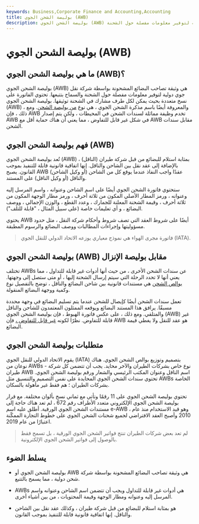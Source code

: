 ```yaml
---
keywords: Business,Corporate Finance and Accounting,Accounting
title: بوليصة الشحن الجوي (AWB)
description: بوليصة الشحن الجوي (AWB) هي مستند يصاحب البضائع المشحونة بواسطة شركة نقل جوي دولية لتوفير معلومات مفصلة حول الشحنة.
---
```


# بوليصة الشحن الجوي (AWB)
## ما هي بوليصة الشحن الجوي (AWB)؟

بوليصة الشحن الجوي (AWB) هي وثيقة تصاحب البضائع المشحونة بواسطة شركة نقل جوي دولية لتوفير معلومات مفصلة حول الشحنة والسماح بتتبعها. تحتوي الفاتورة على نسخ متعددة بحيث يمكن لكل طرف مشارك في الشحنة توثيقها. بوليصة الشحن الجوي (AWB) ، والمعروفة أيضًا باسم مذكرة الشحن الجوي ، هي نوع [من بوليصة الشحن](/billoflading). ومع ذلك ، فإن AWB تخدم وظيفة مماثلة لسندات الشحن في المحيطات ، ولكن يتم إصدار AWB في شكل غير قابل للتفاوض ، مما يعني أن هناك حماية أقل مع AWB مقابل سندات الشحن.

## فهم بوليصة الشحن الجوي (AWB)

تُعد بوليصة الشحن الجوي (AWB) بمثابة استلام للبضائع من قبل شركة طيران (الناقل) ، بالإضافة إلى عقد نقل بين الشاحن والناقل. إنها اتفاقية قانونية قابلة للتنفيذ بموجب القانون. يصبح AWB عقدًا واجب النفاذ عندما يوقع كل من الشاحن (أو وكيل الشاحن) والناقل (أو وكيل الناقل) على المستند.

ستحتوي فاتورة الشحن الجوي أيضًا على اسم الشاحن وعنوانه ، واسم المرسل إليه وعنوانه ، ورمز المطار الأصلي المكون من ثلاثة أحرف ، ورمز مطار الوجهة المكون من ثلاثة أحرف ، وقيمة الشحنة المعلنة للجمارك ، وعدد القطع ، والوزن الإجمالي ، ووصف البضائع ، و أي تعليمات خاصة (على سبيل المثال ، "قابلة للتلف").

يحتوي AWB أيضًا على شروط العقد التي تصف شروط وأحكام شركة النقل ، مثل حدود مسؤوليتها وإجراءات المطالبات ووصف البضائع والرسوم المطبقة.

> فاتورة مجرى الهواء هي نموذج معياري يوزعه الاتحاد الدولي للنقل الجوي (IATA).

>

## بوليصة الشحن الجوي (AWB) مقابل بوليصة الإنزال

تختلف AWBs عن سندات الشحن الأخرى ، من حيث أنها أدوات غير قابلة للتداول ، مما يعني أنها لا تحدد الرحلة التي سيتم إرسال الشحنة إليها ، أو متى ستصل إلى وجهتها. [بوالص الشحن](/billoflading) هي مستندات قانونية بين شاحن البضائع والناقل ، توضح بالتفصيل نوع وكمية ووجهة البضائع المنقولة.

تعمل سندات الشحن أيضًا كإيصال للشحن عندما يتم تسليم البضائع في وجهة محددة مسبقًا. يرافق هذا المستند البضائع ويوقعه الممثلون المعتمدون للشاحن والناقل والمتلقي. ومع ذلك ، على عكس فاتورة الهبوط ، فإن بوليصة الشحن الجوي (AWB) غير قابلة للتفاوض. نظرًا لكونه [غير قابل للتفاوض ،](/nonnegotiable) فإن AWB هو عقد للنقل ولا يغطي قيمة البضائع.

## متطلبات بوليصة الشحن الجوي

يقوم الاتحاد الدولي للنقل الجوي (IATA) بتصميم وتوزيع بوالص الشحن الجوي. هناك نوعان من AWBs - نوع خاص بشركات الطيران والآخر محايد. يجب أن تتضمن كل شركة طيران AWB اسم الناقل وعنوان المكتب الرئيسي والشعار ورقم بوليصة الشحن الجوي. تحتوي سندات الشحن الجوي المحايدة على نفس التصميم والتنسيق مثل AWBs الخاصة بشركات الطيران ؛ هم فقط غير مأهولة بالسكان.

تحتوي بوليصة الشحن الجوي على 11 رقمًا وتأتي مع ثماني نسخ بألوان مختلفة. مع قرار بوليصة الشحن الجوي الإلكتروني متعدد الأطراف رقم 672 ، لم تعد هناك حاجة إلى مستندات الشحن الجوي الورقية. أطلق عليه اسم e-AWB ، وهو قيد الاستخدام منذ عام 2010 وأصبح العقد الافتراضي لجميع شحنات الشحن الجوي على خطوط التجارة الممكّنة اعتبارًا من عام 2019.

> لم تعد بعض شركات الطيران تنتج فواتير الشحن الجوي الورقية ، بل تسمح فقط بالوصول إلى فواتير الشحن الجوي الإلكترونية.

>

## يسلط الضوء

- بوليصة الشحن الجوي أو AWB هي وثيقة تصاحب البضائع المشحونة بواسطة شركة شحن دولية ، مما يسمح بالتتبع.

- AWBs هي أدوات غير قابلة للتداول ويجب أن تتضمن اسم الشاحن وعنوانه واسم المرسل إليه وعنوانه ومطار الوجهة وقيمة المحتويات ، من بين أشياء أخرى.

- هو بمثابة استلام للبضائع من قبل شركة طيران ، وكذلك عقد نقل بين الشاحن والناقل. إنها اتفاقية قانونية قابلة للتنفيذ بموجب القانون.

